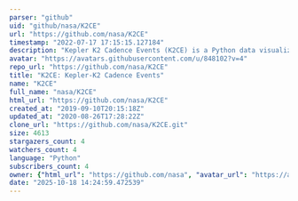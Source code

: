 ```yaml
---
parser: "github"
uid: "github/nasa/K2CE"
url: "https://github.com/nasa/K2CE"
timestamp: "2022-07-17 17:15:15.127184"
description: "Kepler K2 Cadence Events (K2CE) is a Python data visualization and manipulation tool for astronomers to identify and remove cadences (observations) associated with problematic thruster events, thus producing cleaner light curves.  K2CE was designed to work with standard Kepler or K2 data products: long-cadence (30 min) and short-cadence (1 min) light curve files and long-cadence and short-cadence target pixel files.  The tool has been modified to work with light curve files and target pixel files from the TESS mission."
avatar: "https://avatars.githubusercontent.com/u/848102?v=4"
repo_url: "https://github.com/nasa/K2CE"
title: "K2CE: Kepler-K2 Cadence Events"
name: "K2CE"
full_name: "nasa/K2CE"
html_url: "https://github.com/nasa/K2CE"
created_at: "2019-09-10T20:15:18Z"
updated_at: "2020-08-26T17:28:22Z"
clone_url: "https://github.com/nasa/K2CE.git"
size: 4613
stargazers_count: 4
watchers_count: 4
language: "Python"
subscribers_count: 4
owner: {"html_url": "https://github.com/nasa", "avatar_url": "https://avatars.githubusercontent.com/u/848102?v=4", "login": "nasa", "type": "Organization"}
date: "2025-10-18 14:24:59.472539"
---
```

